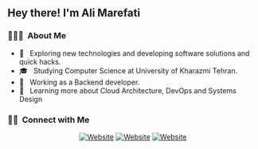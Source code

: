 <h2> Hey there! I'm Ali Marefati</h2>

<h3> 👨🏻‍💻 &nbsp;About Me </h3>

- 🤔 &nbsp; Exploring new technologies and developing software solutions and quick hacks.
- 🎓 &nbsp; Studying Computer Science at University of Kharazmi Tehran.
- 💼 &nbsp; Working as a Backend developer.
- 🌱 &nbsp; Learning more about Cloud Architecture, DevOps and Systems Design

<h3> 🤝🏻 &nbsp;Connect with Me </h3>

<p align="center">
<a href="https://marefati110.com/"><img alt="Website" src="https://img.shields.io/badge/website-marefati110.com-brightgreen"></a>
<a href="https://www.linkedin.com/in/ali-marefati-749499177"><img alt="Website" src="https://img.shields.io/badge/linkedin-ali%20marefati-blue"></a>
<a href="https://marefati110@gmail.com"><img alt="Website" src="https://img.shields.io/badge/gmail-marefati110%40gmail.com-orange"></a>
</p>
